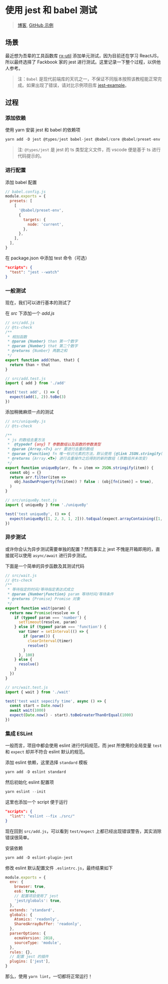 # 使用 jest 和 babel 测试

> [博客](https://blog.rxliuli.com/p/3a7e1b3c/), [GitHub 示例](https://github.com/rxliuli/jest-example)

## 场景

最近想为吾辈的工具函数库 [rx-util](https://github.com/rxliuli/rx-util) 添加单元测试，因为目前还在学习 ReactJS，所以最终选择了 Fackbook 家的 jest 进行测试。这里记录一下整个过程，以供他人参考。

> 注：`Babel` 是现代前端库的天坑之一，不保证不同版本按照该教程能正常完成。如果出现了错误，请对比示例项目库 [jest-example](https://github.com/rxliuli/jest-example)。

## 过程

### 添加依赖

使用 yarn 安装 jest 和 babel 的依赖项

```js
yarn add -D jest @types/jest babel-jest @babel/core @babel/preset-env
```

> 注: `@types/jest` 是 jest 的 ts 类型定义文件，而 vscode 便是基于 ts 进行代码提示的。

### 进行配置

添加 babel 配置

```js
// babel.config.js
module.exports = {
  presets: [
    [
      '@babel/preset-env',
      {
        targets: {
          node: 'current',
        },
      },
    ],
  ],
}
```

在 package.json 中添加 test 命令（可选）

```json
"scripts": {
  "test": "jest --watch"
}
```

### 一般测试

现在，我们可以进行基本的测试了

在 _src_ 下添加一个 _add.js_

```js
// src/add.js
// @ts-check
/**
 * 相加函数
 * @param {Number} than 第一个数字
 * @param {Number} that 第二个数字
 * @returns {Number} 两数之和
 */
export function add(than, that) {
  return than + that
}
```

```js
// src/add.test.js
import { add } from './add'

test('test add', () => {
  expect(add(1, 2)).toBe(3)
})
```

添加稍微麻烦一点的测试

```js
// src/uniqueBy.js
// @ts-check

/**
 * js 的数组去重方法
 *  @typedef {any} T 参数数组以及函数的参数类型
 * @param {Array.<T>} arr 要进行去重的数组
 * @param {Function} fn 唯一标识元素的方法，默认使用 {@link JSON.stringify()}
 * @returns {Array.<T>} 进行去重操作之后得到的新的数组 (原数组并未改变)
 */
export function uniqueBy(arr, fn = item => JSON.stringify(item)) {
  const obj = {}
  return arr.filter(item =>
    obj.hasOwnProperty(fn(item)) ? false : (obj[fn(item)] = true),
  )
}
```

```js
// src/uniqueBy.test.js
import { uniqueBy } from './uniqueBy'

test('test uniqueBy', () => {
  expect(uniqueBy([1, 2, 3, 1, 2])).toEqual(expect.arrayContaining([1, 2, 3]))
})
```

### 异步测试

或许你会认为异步测试需要单独的配置？然而事实上 jest 不愧是开箱即用的，直接就可以使用 `async/await` 进行异步测试。

下面是一个简单的异步函数及其测试代码

```js
// src/wait.js
// @ts-check
/**
 * 等待指定的时间/等待指定表达式成立
 * @param {Number|Function} param 等待时间/等待条件
 * @returns {Promise} Promise 对象
 */
export function wait(param) {
  return new Promise(resolve => {
    if (typeof param === 'number') {
      setTimeout(resolve, param)
    } else if (typeof param === 'function') {
      var timer = setInterval(() => {
        if (param()) {
          clearInterval(timer)
          resolve()
        }
      }, 100)
    } else {
      resolve()
    }
  })
}
```

```js
// src/wait.test.js
import { wait } from './wait'

test('test wait sepecify time', async () => {
  const start = Date.now()
  await wait(1000)
  expect(Date.now() - start).toBeGreaterThanOrEqual(1000)
})
```

### 集成 ESLint

一般而言，项目中都会使用 eslint 进行代码规范，而 jest 所使用的全局变量 `test` 和 `expect` 却并不符合 eslint 默认的规范。

添加 eslint 依赖，这里选择 `standard` 模板

```js
yarn add -D eslint standard
```

然后初始化 eslint 配置项

```js
yarn eslint --init
```

这里也添加一个 script 便于运行

```json
"scripts": {
  "lint": "eslint --fix ./src/"
}
```

现在回到 `src/add.js`，可以看到 `test/expect` 上都已经出现错误警告，其实消除错误很简单。

安装依赖

```js
yarn add -D eslint-plugin-jest
```

修改 eslint 默认配置文件 `.eslintrc.js`，最终结果如下

```js
module.exports = {
  env: {
    browser: true,
    es6: true,
    // 配置项目使用了 jest
    'jest/globals': true,
  },
  extends: 'standard',
  globals: {
    Atomics: 'readonly',
    SharedArrayBuffer: 'readonly',
  },
  parserOptions: {
    ecmaVersion: 2018,
    sourceType: 'module',
  },
  rules: {},
  // 配置 jest 的插件
  plugins: ['jest'],
}
```

那么，使用 `yarn lint`，一切都将正常运行！
